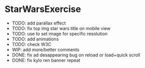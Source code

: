 # StarWarsExercise

- TODO: add parallax effect
- TODO: fix top img star wars title on mobile view
- TODO: use <picture> to set image for specific resolution
- TODO: add animations
- TODO: check W3C
- WIP: add more/better comments
- DONE: fix ad desappearing bug on reload or load+quick scroll
- DONE: fix kylo ren banner repeat
